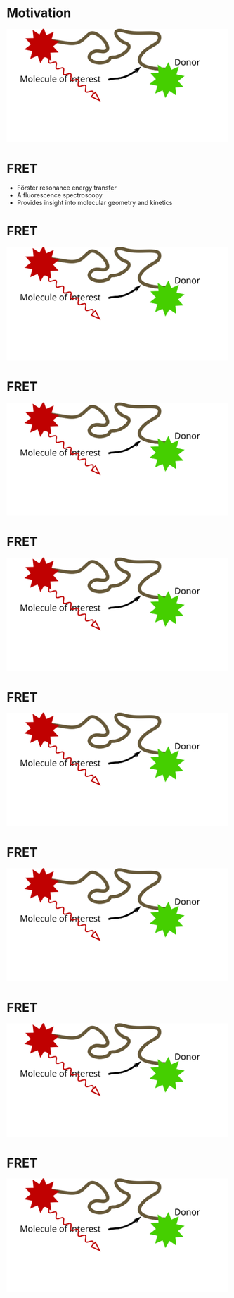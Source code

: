 # Motivation

![`filter: only molecule-label molecule-distance scale-bar`](figures/fret.svg "A single-molecule")

# FRET

-   Fӧrster resonance energy transfer
-   A fluorescence spectroscopy
-   Provides insight into molecular geometry and kinetics

# FRET

![`filter: last +acceptor`](figures/fret.svg "Seeing a single molecule")

# FRET

![](figures/fret.svg "Seeing a single molecule")

# FRET

![](figures/fret.svg "Seeing a single molecule")

# FRET

![](figures/fret.svg "Seeing a single molecule")

# FRET

![`filter: only donor scale-bar`](figures/fret.svg "Seeing a single molecule")

# FRET

![](figures/fret.svg "Measuring an intramolecular distance")

# FRET

![](figures/fret.svg "Measuring an intramolecular distance")
